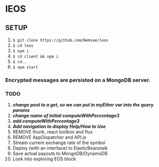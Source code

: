 # lEOS

## SETUP
1. `$ git clone https://github.com/Nemsae/leos`
2. `$ cd leos`
3. `$ npm i`
4. `$ cd client && npm i`
5. `$ cd..`
6. `$ npm start`

### Encrypted messages are persisted on a MongoDB server.

### TODO
1. ***change post to a get, so we can put in myEther var into the query params***
1. ***change name of initial computeWithPercentage3***
1. ***add computeWithPercentage3***
1. ***Add navigation to display Help/How to Use***
1. REMOVE thunk, react toolbox and flux
1. REMOVE AppDispatcher and API.js
1. Stream current exchange rate of the symbol
1. Deploy (with an interface) to ElasticBeanstalk
1. Save actual payouts to MongoDB/DynamoDB
1. Look into exploring EOS block

